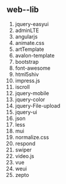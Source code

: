 ## web--lib ##
1. jquery-easyui
2. adminLTE
3. angularjs
4. animate.css
5. artTemplate
6. avalon-template
7. bootstrap
8. font-awesome
9. html5shiv
10. impress.js
11. iscroll
12. jquery-mobile
13. jquery-color
14. jquery-File-upload
15. jquery-ui
16. json
17. less
18. mui
19. normalize.css
20. respond
21. swiper
22. video.js
23. vue
24. weui
25. zepto
